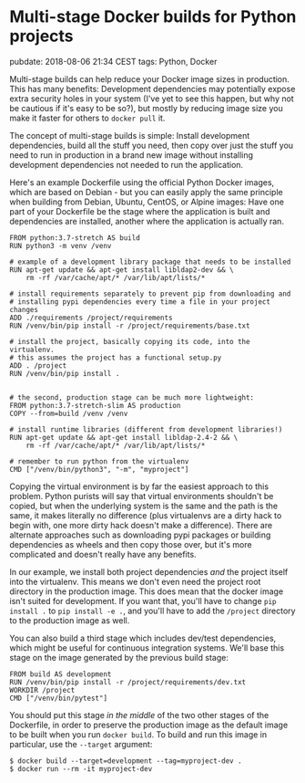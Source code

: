 # Multi-stage Docker builds for Python projects
pubdate: 2018-08-06 21:34 CEST
tags: Python, Docker

Multi-stage builds can help reduce your Docker image sizes in production. This has many benefits: Development dependencies may potentially expose extra security holes in your system (I've yet to see this happen, but why not be cautious if it's easy to be so?), but mostly by reducing image size you make it faster for others to `docker pull` it.

The concept of multi-stage builds is simple: Install development dependencies, build all the stuff you need, then copy over just the stuff you need to run in production in a brand new image without installing development dependencies not needed to run the application.

Here's an example Dockerfile using the official Python Docker images, which are based on Debian - but you can easily apply the same principle when building from Debian, Ubuntu, CentOS, or Alpine images: Have one part of your Dockerfile be the stage where the application is built and dependencies are installed, another where the application is actually ran.

```
FROM python:3.7-stretch AS build
RUN python3 -m venv /venv

# example of a development library package that needs to be installed
RUN apt-get update && apt-get install libldap2-dev && \
    rm -rf /var/cache/apt/* /var/lib/apt/lists/*

# install requirements separately to prevent pip from downloading and
# installing pypi dependencies every time a file in your project changes
ADD ./requirements /project/requirements
RUN /venv/bin/pip install -r /project/requirements/base.txt

# install the project, basically copying its code, into the virtualenv.
# this assumes the project has a functional setup.py
ADD . /project
RUN /venv/bin/pip install .


# the second, production stage can be much more lightweight:
FROM python:3.7-stretch-slim AS production
COPY --from=build /venv /venv

# install runtime libraries (different from development libraries!)
RUN apt-get update && apt-get install libldap-2.4-2 && \
    rm -rf /var/cache/apt/* /var/lib/apt/lists/*

# remember to run python from the virtualenv
CMD ["/venv/bin/python3", "-m", "myproject"]
```

Copying the virtual environment is by far the easiest approach to this problem. Python purists will say that virtual environments shouldn't be copied, but when the underlying system is the same and the path is the same, it makes literally no difference (plus virtualenvs are a dirty hack to begin with, one more dirty hack doesn't make a difference). There are alternate approaches such as downloading pypi packages or building dependencies as wheels and then copy those over, but it's more complicated and doesn't really have any benefits.

In our example, we install both project dependencies *and* the project itself into the virtualenv. This means we don't even need the project root directory in the production image. This does mean that the docker image isn't suited for development. If you want that, you'll have to change `pip install .` to `pip install -e .`, and you'll have to add the `/project` directory to the production image as well.

You can also build a third stage which includes dev/test dependencies, which might be useful for continuous integration systems. We'll base this stage on the image generated by the previous build stage:

```
FROM build AS development
RUN /venv/bin/pip install -r /project/requirements/dev.txt
WORKDIR /project
CMD ["/venv/bin/pytest"]
```

You should put this stage *in the middle* of the two other stages of the Dockerfile, in order to preserve the production image as the default image to be built when you run `docker build`. To build and run this image in particular, use the `--target` argument:

```
$ docker build --target=development --tag=myproject-dev .
$ docker run --rm -it myproject-dev
```

